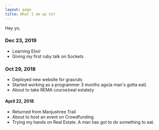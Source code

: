 ```yaml
---
layout: page
title: What I am up to?
---
```


Hey yo,

### Dec 23, 2019
* Learning Elixir
* Giving my first ruby talk on Sockets

### Oct 29, 2018
* Deployed new website for grasruts
* Started working as a programmer 3 months ago(a man's gotta eat)
* About to take REMA course(real estate)y


#### April 22, 2018
* Returned from Manjushree Trail
* About to host an event on Crowdfunding
* Trying my hands on Real Estate. A man has got to do something to eat.

